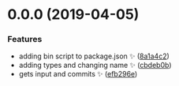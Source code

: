 # 0.0.0 (2019-04-05)

### Features

- adding bin script to package.json :sparkles: ([8a1a4c2](https://github.com/wel-shy/committer/commit/8a1a4c2))
- adding types and changing name :sparkles: ([cbdeb0b](https://github.com/wel-shy/committer/commit/cbdeb0b))
- gets input and commits :sparkles: ([efb296e](https://github.com/wel-shy/committer/commit/efb296e))
